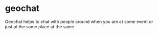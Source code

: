 geochat
=======

Geochat helps to chat with people around when you are at some event or just at the same place at the same